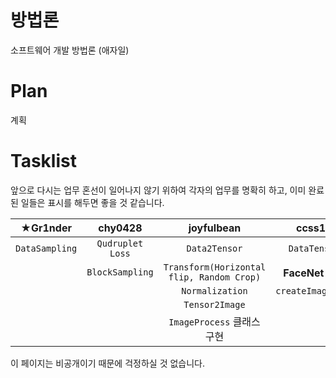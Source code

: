 
# 방법론

소프트웨어 개발 방법론 (애자일)

# Plan

계획

# Tasklist

앞으로 다시는 업무 혼선이 일어나지 않기 위하여 각자의 업무를 명확히 하고, 이미 완료된 일들은 <i class="fas fa-check-circle"></i> 표시를 해두면 좋을 것 같습니다. 

|★**Gr1nder**|**chy0428**|**joyfulbean**|**ccss17**|
|:---:|:---:|:---:|:---:|
|<i class="fas fa-check-circle"></i>`DataSampling`|<i class="fas fa-check-circle"></i> `Qudruplet Loss`|<i class="fas fa-check-circle"></i> `Data2Tensor` | <i class="fas fa-check-circle"></i> `DataTensor`|
||<i class="fas fa-check"></i> `BlockSampling`| <i class="fas fa-check-circle"></i> `Transform(Horizontal flip, Random Crop)` | <i class="fas fa-check"></i> **FaceNet** 논문 |
|||<i class="fas fa-check-circle"></i> `Normalization`| <i class="fas fa-check"></i> `createImageList`|
|||<i class="fas fa-check"></i> `Tensor2Image` |  |
|||<i class="fas fa-check"></i> `ImageProcess` 클래스 구현 | |

이 페이지는 비공개이기 때문에 걱정하실 것 없습니다.
